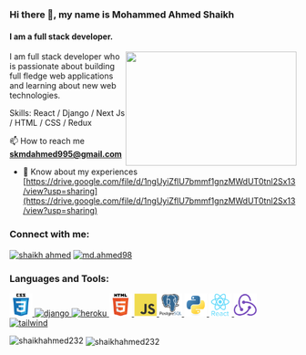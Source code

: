 ### Hi there 👋, my name is Mohammed Ahmed Shaikh
#### I am a full stack developer.

<img src="https://blog.eduonix.com/wp-content/uploads/2018/09/Full-Stack-Developer.jpg" width="300" height="200" align="right" />

I am full stack developer who is passionate about building full fledge web applications and learning about new web technologies. 

Skills: React / Django / Next Js / HTML / CSS / Redux

📫 How to reach me **skmdahmed995@gmail.com**

- 📄 Know about my experiences [https://drive.google.com/file/d/1ngUyiZflU7bmmf1gnzMWdUT0tnl2Sx13/view?usp=sharing](https://drive.google.com/file/d/1ngUyiZflU7bmmf1gnzMWdUT0tnl2Sx13/view?usp=sharing)

<h3 align="left">Connect with me:</h3>
<p align="left">
<a href="https://linkedin.com/in/shaikh ahmed" target="blank"><img align="center" src="https://raw.githubusercontent.com/rahuldkjain/github-profile-readme-generator/master/src/images/icons/Social/linked-in-alt.svg" alt="shaikh ahmed" height="30" width="40" /></a>
<a href="https://instagram.com/md.ahmed98" target="blank"><img align="center" src="https://raw.githubusercontent.com/rahuldkjain/github-profile-readme-generator/master/src/images/icons/Social/instagram.svg" alt="md.ahmed98" height="30" width="40" /></a>
</p>

<h3 align="left">Languages and Tools:</h3>
<p align="left"> <a href="https://www.w3schools.com/css/" target="_blank" rel="noreferrer"> <img src="https://raw.githubusercontent.com/devicons/devicon/master/icons/css3/css3-original-wordmark.svg" alt="css3" width="40" height="40"/> </a> <a href="https://www.djangoproject.com/" target="_blank" rel="noreferrer"> <img src="https://cdn.worldvectorlogo.com/logos/django.svg" alt="django" width="40" height="40"/> </a> <a href="https://heroku.com" target="_blank" rel="noreferrer"> <img src="https://www.vectorlogo.zone/logos/heroku/heroku-icon.svg" alt="heroku" width="40" height="40"/> </a> <a href="https://www.w3.org/html/" target="_blank" rel="noreferrer"> <img src="https://raw.githubusercontent.com/devicons/devicon/master/icons/html5/html5-original-wordmark.svg" alt="html5" width="40" height="40"/> </a> <a href="https://developer.mozilla.org/en-US/docs/Web/JavaScript" target="_blank" rel="noreferrer"> <img src="https://raw.githubusercontent.com/devicons/devicon/master/icons/javascript/javascript-original.svg" alt="javascript" width="40" height="40"/> </a> <a href="https://www.postgresql.org" target="_blank" rel="noreferrer"> <img src="https://raw.githubusercontent.com/devicons/devicon/master/icons/postgresql/postgresql-original-wordmark.svg" alt="postgresql" width="40" height="40"/> </a> <a href="https://www.python.org" target="_blank" rel="noreferrer"> <img src="https://raw.githubusercontent.com/devicons/devicon/master/icons/python/python-original.svg" alt="python" width="40" height="40"/> </a> <a href="https://reactjs.org/" target="_blank" rel="noreferrer"> <img src="https://raw.githubusercontent.com/devicons/devicon/master/icons/react/react-original-wordmark.svg" alt="react" width="40" height="40"/> </a> <a href="https://redux.js.org" target="_blank" rel="noreferrer"> <img src="https://raw.githubusercontent.com/devicons/devicon/master/icons/redux/redux-original.svg" alt="redux" width="40" height="40"/> </a> <a href="https://tailwindcss.com/" target="_blank" rel="noreferrer"> <img src="https://www.vectorlogo.zone/logos/tailwindcss/tailwindcss-icon.svg" alt="tailwind" width="40" height="40"/> </a> </p>

<p><img align="left" src="https://github-readme-stats.vercel.app/api/top-langs?username=shaikhahmed232&show_icons=true&locale=en&layout=compact" alt="shaikhahmed232" /></p>

<p>&nbsp;<img align="center" src="https://github-readme-stats.vercel.app/api?username=shaikhahmed232&show_icons=true&locale=en" alt="shaikhahmed232" /></p>
